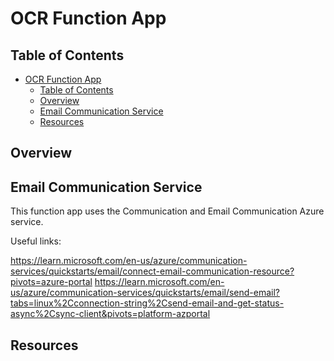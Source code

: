 # OCR Function App

## Table of Contents

- [OCR Function App](#ocr-function-app)
  - [Table of Contents](#table-of-contents)
  - [Overview](#overview)
  - [Email Communication Service](#email-communication-service)
  - [Resources](#resources)

## Overview

## Email Communication Service

This function app uses the Communication and Email Communication Azure service.

Useful links:

<https://learn.microsoft.com/en-us/azure/communication-services/quickstarts/email/connect-email-communication-resource?pivots=azure-portal>
<https://learn.microsoft.com/en-us/azure/communication-services/quickstarts/email/send-email?tabs=linux%2Cconnection-string%2Csend-email-and-get-status-async%2Csync-client&pivots=platform-azportal>



## Resources

